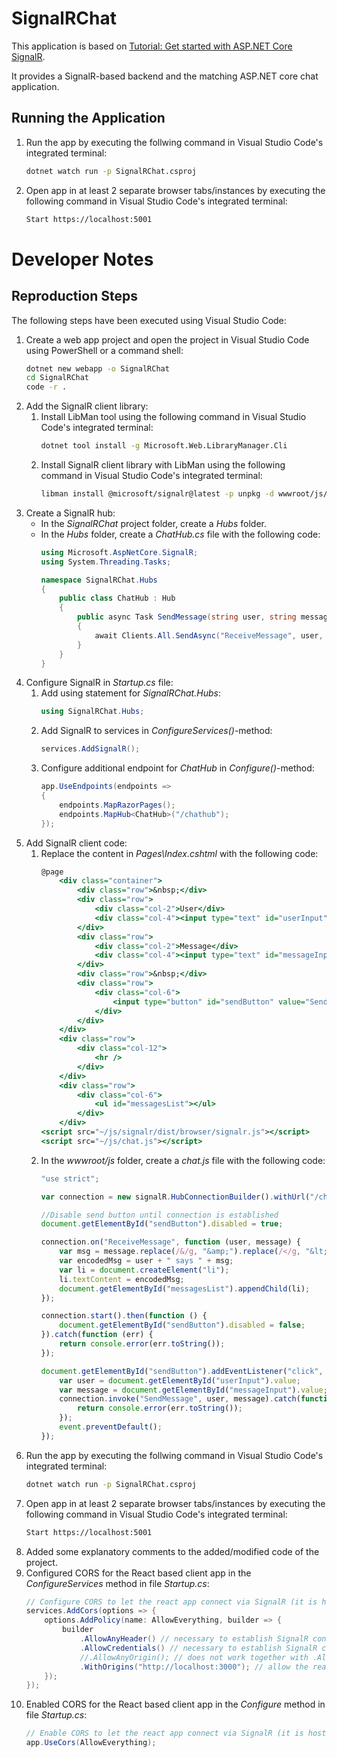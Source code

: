 # SignalRChat
This application is based on [Tutorial: Get started with ASP.NET Core SignalR](https://docs.microsoft.com/en-us/aspnet/core/tutorials/signalr?view=aspnetcore-5.0&tabs=visual-studio-code).

It provides a SignalR-based backend and the matching ASP.NET core chat application.

## Running the Application
1. Run the app by executing the follwing command in Visual Studio Code's integrated terminal:
    ``` bash
    dotnet watch run -p SignalRChat.csproj
    ```
2. Open app in at least 2 separate browser tabs/instances by executing the following command in Visual Studio Code's integrated terminal:
    ``` bash
    Start https://localhost:5001
    ```

# Developer Notes
## Reproduction Steps

The following steps have been executed using Visual Studio Code:

1. Create a web app project and open the project in Visual Studio Code using PowerShell or a command shell:
    ``` bash
    dotnet new webapp -o SignalRChat
    cd SignalRChat
    code -r .
    ```
2. Add the SignalR client library:
    1. Install LibMan tool using the following command in Visual Studio Code's integrated terminal:
        ``` bash
        dotnet tool install -g Microsoft.Web.LibraryManager.Cli
        ```
    2. Install SignalR client library with LibMan using the following command in Visual Studio Code's integrated terminal:
        ``` bash
        libman install @microsoft/signalr@latest -p unpkg -d wwwroot/js/signalr --files dist/browser/signalr.js --files dist/browser/signalr.min.js
        ```
3. Create a SignalR hub:
    - In the *SignalRChat* project folder, create a *Hubs* folder.
    - In the *Hubs* folder, create a *ChatHub.cs* file with the following code:
        ``` csharp
        using Microsoft.AspNetCore.SignalR;
        using System.Threading.Tasks;

        namespace SignalRChat.Hubs
        {
            public class ChatHub : Hub
            {
                public async Task SendMessage(string user, string message)
                {
                    await Clients.All.SendAsync("ReceiveMessage", user, message);
                }
            }
        }
        ```
4. Configure SignalR in *Startup.cs* file:
    1. Add using statement for *SignalRChat.Hubs*:
        ``` csharp
        using SignalRChat.Hubs;
        ```
    2. Add SignalR to services in *ConfigureServices()*-method:
        ``` csharp
        services.AddSignalR();
        ```
    3. Configure additional endpoint for *ChatHub* in *Configure()*-method:
        ``` csharp
        app.UseEndpoints(endpoints =>
        {
            endpoints.MapRazorPages();
            endpoints.MapHub<ChatHub>("/chathub");
        });
        ```
5. Add SignalR client code:
    1. Replace the content in *Pages\Index.cshtml* with the following code:
        ``` asp
        @page
            <div class="container">
                <div class="row">&nbsp;</div>
                <div class="row">
                    <div class="col-2">User</div>
                    <div class="col-4"><input type="text" id="userInput" /></div>
                </div>
                <div class="row">
                    <div class="col-2">Message</div>
                    <div class="col-4"><input type="text" id="messageInput" /></div>
                </div>
                <div class="row">&nbsp;</div>
                <div class="row">
                    <div class="col-6">
                        <input type="button" id="sendButton" value="Send Message" />
                    </div>
                </div>
            </div>
            <div class="row">
                <div class="col-12">
                    <hr />
                </div>
            </div>
            <div class="row">
                <div class="col-6">
                    <ul id="messagesList"></ul>
                </div>
            </div>
        <script src="~/js/signalr/dist/browser/signalr.js"></script>
        <script src="~/js/chat.js"></script>
        ```
    2. In the *wwwroot/js* folder, create a *chat.js* file with the following code:
        ``` javascript
        "use strict";

        var connection = new signalR.HubConnectionBuilder().withUrl("/chatHub").build();

        //Disable send button until connection is established
        document.getElementById("sendButton").disabled = true;

        connection.on("ReceiveMessage", function (user, message) {
            var msg = message.replace(/&/g, "&amp;").replace(/</g, "&lt;").replace(/>/g, "&gt;");
            var encodedMsg = user + " says " + msg;
            var li = document.createElement("li");
            li.textContent = encodedMsg;
            document.getElementById("messagesList").appendChild(li);
        });

        connection.start().then(function () {
            document.getElementById("sendButton").disabled = false;
        }).catch(function (err) {
            return console.error(err.toString());
        });

        document.getElementById("sendButton").addEventListener("click", function (event) {
            var user = document.getElementById("userInput").value;
            var message = document.getElementById("messageInput").value;
            connection.invoke("SendMessage", user, message).catch(function (err) {
                return console.error(err.toString());
            });
            event.preventDefault();
        });
        ```
6. Run the app by executing the follwing command in Visual Studio Code's integrated terminal:
    ``` bash
    dotnet watch run -p SignalRChat.csproj
    ```
7. Open app in at least 2 separate browser tabs/instances by executing the following command in Visual Studio Code's integrated terminal:
    ``` bash
    Start https://localhost:5001
    ```
8. Added some explanatory comments to the added/modified code of the project.
9. Configured CORS for the React based client app in the *ConfigureServices* method in file *Startup.cs*:
    ``` csharp
    // Configure CORS to let the react app connect via SignalR (it is hosted under a different origin; http://localhost:3000)
    services.AddCors(options => {
        options.AddPolicy(name: AllowEverything, builder => {
            builder
                .AllowAnyHeader() // necessary to establish SignalR connection from react app
                .AllowCredentials() // necessary to establish SignalR connection from react app
                //.AllowAnyOrigin(); // does not work together with .AllowCredentials(), URLs need to be listed explicitly
                .WithOrigins("http://localhost:3000"); // allow the react app to do CORS
        });
    });
    ```
10. Enabled CORS for the React based client app in the *Configure* method in file *Startup.cs*:
    ``` csharp
    // Enable CORS to let the react app connect via SignalR (it is hosted under a different origin; http://localhost:3000)
    app.UseCors(AllowEverything);
    ```